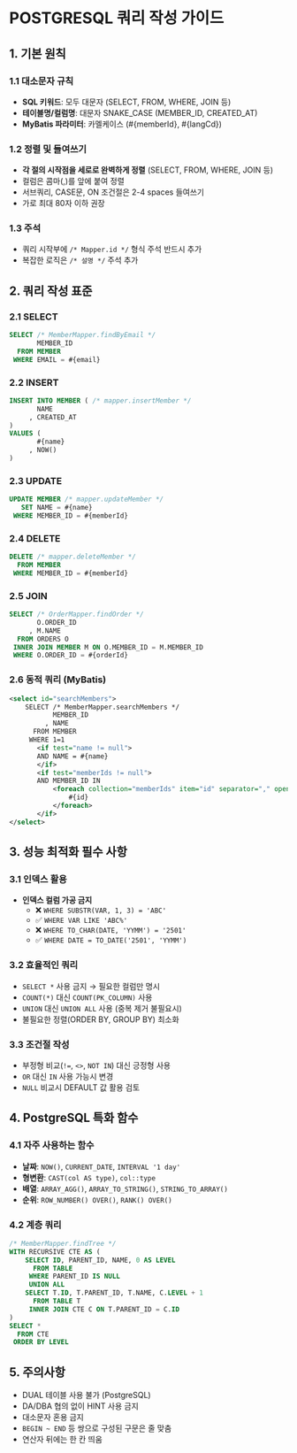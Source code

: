# POSTGRESQL 쿼리 작성 가이드


## 1. 기본 원칙

### 1.1 대소문자 규칙
- **SQL 키워드**: 모두 대문자 (SELECT, FROM, WHERE, JOIN 등)
- **테이블명/컬럼명**: 대문자 SNAKE_CASE (MEMBER_ID, CREATED_AT)
- **MyBatis 파라미터**: 카멜케이스 (#{memberId}, #{langCd})

### 1.2 정렬 및 들여쓰기
- **각 절의 시작점을 세로로 완벽하게 정렬** (SELECT, FROM, WHERE, JOIN 등)
- 컬럼은 콤마(,)를 앞에 붙여 정렬
- 서브쿼리, CASE문, ON 조건절은 2-4 spaces 들여쓰기
- 가로 최대 80자 이하 권장

### 1.3 주석
- 쿼리 시작부에 `/* Mapper.id */` 형식 주석 반드시 추가
- 복잡한 로직은 `/* 설명 */` 주석 추가

## 2. 쿼리 작성 표준

### 2.1 SELECT
```sql
SELECT /* MemberMapper.findByEmail */
       MEMBER_ID
  FROM MEMBER
 WHERE EMAIL = #{email}
```

### 2.2 INSERT
```sql
INSERT INTO MEMBER ( /* mapper.insertMember */
       NAME
     , CREATED_AT
)
VALUES (
       #{name}
     , NOW()
)
```

### 2.3 UPDATE
```sql
UPDATE MEMBER /* mapper.updateMember */
   SET NAME = #{name}
 WHERE MEMBER_ID = #{memberId}
```

### 2.4 DELETE
```sql
DELETE /* mapper.deleteMember */
  FROM MEMBER
 WHERE MEMBER_ID = #{memberId}
```

### 2.5 JOIN
```sql
SELECT /* OrderMapper.findOrder */
       O.ORDER_ID
     , M.NAME
  FROM ORDERS O
 INNER JOIN MEMBER M ON O.MEMBER_ID = M.MEMBER_ID
 WHERE O.ORDER_ID = #{orderId}
```

### 2.6 동적 쿼리 (MyBatis)
```xml
<select id="searchMembers">
    SELECT /* MemberMapper.searchMembers */
           MEMBER_ID
         , NAME
      FROM MEMBER
     WHERE 1=1
       <if test="name != null">
       AND NAME = #{name}
       </if>
       <if test="memberIds != null">
       AND MEMBER_ID IN
           <foreach collection="memberIds" item="id" separator="," open="(" close=")">
               #{id}
           </foreach>
       </if>
</select>
```

## 3. 성능 최적화 필수 사항

### 3.1 인덱스 활용
- **인덱스 컬럼 가공 금지**
    - ❌ `WHERE SUBSTR(VAR, 1, 3) = 'ABC'`
    - ✅ `WHERE VAR LIKE 'ABC%'`
    - ❌ `WHERE TO_CHAR(DATE, 'YYMM') = '2501'`
    - ✅ `WHERE DATE = TO_DATE('2501', 'YYMM')`

### 3.2 효율적인 쿼리
- `SELECT *` 사용 금지 → 필요한 컬럼만 명시
- `COUNT(*)` 대신 `COUNT(PK_COLUMN)` 사용
- `UNION` 대신 `UNION ALL` 사용 (중복 제거 불필요시)
- 불필요한 정렬(ORDER BY, GROUP BY) 최소화

### 3.3 조건절 작성
- 부정형 비교(`!=`, `<>`, `NOT IN`) 대신 긍정형 사용
- `OR` 대신 `IN` 사용 가능시 변경
- `NULL` 비교시 DEFAULT 값 활용 검토

## 4. PostgreSQL 특화 함수

### 4.1 자주 사용하는 함수
- **날짜**: `NOW()`, `CURRENT_DATE`, `INTERVAL '1 day'`
- **형변환**: `CAST(col AS type)`, `col::type`
- **배열**: `ARRAY_AGG()`, `ARRAY_TO_STRING()`, `STRING_TO_ARRAY()`
- **순위**: `ROW_NUMBER() OVER()`, `RANK() OVER()`

### 4.2 계층 쿼리
```sql
/* MemberMapper.findTree */
WITH RECURSIVE CTE AS (
    SELECT ID, PARENT_ID, NAME, 0 AS LEVEL
      FROM TABLE
     WHERE PARENT_ID IS NULL
     UNION ALL
    SELECT T.ID, T.PARENT_ID, T.NAME, C.LEVEL + 1
      FROM TABLE T
     INNER JOIN CTE C ON T.PARENT_ID = C.ID
)
SELECT * 
  FROM CTE 
 ORDER BY LEVEL
```

## 5. 주의사항

- DUAL 테이블 사용 불가 (PostgreSQL)
- DA/DBA 협의 없이 HINT 사용 금지
- 대소문자 혼용 금지
- `BEGIN ~ END` 등 쌍으로 구성된 구문은 줄 맞춤
- 연산자 뒤에는 한 칸 띄움